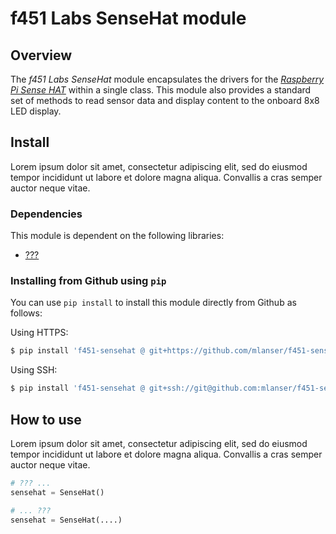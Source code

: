 # f451 Labs SenseHat module

## Overview

The *f451 Labs SenseHat* module encapsulates the drivers for the [*Raspberry Pi Sense HAT*](https://www.raspberrypi.com/documentation/accessories/sense-hat.html) within a single class. This module also provides a standard set of methods to read sensor data and display content to the onboard 8x8 LED display.

## Install

Lorem ipsum dolor sit amet, consectetur adipiscing elit, sed do eiusmod tempor incididunt ut labore et dolore magna aliqua. Convallis a cras semper auctor neque vitae.

### Dependencies

This module is dependent on the following libraries:

- [???](https://github.com/pimoroni/enviroplus-python/)

### Installing from Github using `pip`

You can use `pip install` to install this module directly from Github as follows:

Using HTTPS:

```bash
$ pip install 'f451-sensehat @ git+https://github.com/mlanser/f451-sensehat.git'
```

Using SSH:

```bash
$ pip install 'f451-sensehat @ git+ssh://git@github.com:mlanser/f451-sensehat.git'
```

## How to use

Lorem ipsum dolor sit amet, consectetur adipiscing elit, sed do eiusmod tempor incididunt ut labore et dolore magna aliqua. Convallis a cras semper auctor neque vitae.

```Python
# ??? ...
sensehat = SenseHat()

# ... ???
sensehat = SenseHat(....)
```
